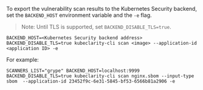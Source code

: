 To export the vulnerability scan results to the Kubernetes Security backend, set the `BACKEND_HOST` environment variable and the `-e` flag.

> Note: Until TLS is supported, set `BACKEND_DISABLE_TLS=true`.

```shell
BACKEND_HOST=<Kubernetes Security backend address> BACKEND_DISABLE_TLS=true kubeclarity-cli scan <image> --application-id <application ID> -e
```

For example:

```shell
SCANNERS_LIST="grype" BACKEND_HOST=localhost:9999 BACKEND_DISABLE_TLS=true kubeclarity-cli scan nginx.sbom --input-type sbom  --application-id 23452f9c-6e31-5845-bf53-6566b81a2906 -e
```
